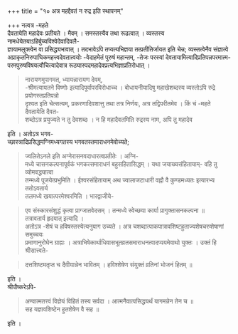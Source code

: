 +++
title = "१० अत्र महद्दैवतं न रुद्र इति स्थापनम्"

+++
नत्वत्र -महते  
दैवतायेति महादेवः प्रतीयते । मैवम् । समस्तस्यैव तथा रूढत्वात् । व्यस्तस्य नामधेयेतयाऽहिर्बुच्यविश्वेदेवादिवलै-  
ज्ञायामलुक्त्वेन वा प्रसिद्ध्यभावात् । तदभावेऽपि तप्यत्यभिज्ञया तत्प्रतीतिर्जायत इति चेन्न; व्यस्तत्वेनैव संज्ञात्वे  
अप्राकृतनिरुपाघिकमहत्त्वदेवतात्वयोः -वेदाहमेतं पुरुषं महान्तम्, -तेजः परस्यां देवतायामित्यादिप्रतिपन्नपरमात्म-  
परमपुरुषविषयत्वौचित्यादेवात्र रूठ्यास्पदमहादेवप्रत्यभिज्ञाप्रतिरोधात् । 
> नारायणमुपागमत्, 
> ध्यायन्नारायण देवम्,  
-श्रीमत्यायतने विष्णोः इत्यादिपूर्वापरविरोधाच्च । बोधायनीयादिषु महाखेशब्दस्य व्यस्तोऽपि रुद्रे प्रयोगस्तप्रतिपन्नो  
दृश्यत इति चेत्सत्यम्, प्रकरणादिवशात्तु तथा तत्र निर्णयः, अत्र तद्विपरीतमेव । किं चं -महते दैवतायेति दैवत-  
शब्दोऽत्र प्रयुज्यते न तु देवशब्दः । न हि महादैवतमिति रुद्रस्य नाम, अपि तु महादेव

इति । अतोऽत्र भगव-  
च्छास्त्रादिप्रसिद्धमग्निमध्यगतस्य भगवतस्तमाराधनमेवोच्यते; 
> ज्वलितेऽनले इति अग्नेरासनवदाधारत्वप्रतीतेः । अग्नि-  
मध्ये चासनकल्पनापूर्वकं भगकत्समाराधनं बहुसहितासिद्धम् । यथा जयाख्यसंहितायाम्-
> वहि तु व्योमवद्ध्यात्वा  
तन्मध्ये पूजयेत्प्रभुमिति । ईश्वरसंहितायाम् 
> अथ ज्वालाजटाधारी वह्नौ वै कुण्डमध्यतः इत्यारभ्य 
> ततोऽवतार्य  
तलमध्ये खयात्परमेश्वरमिति । भारद्वाजीये-  

> एव संस्कारसंशुद्धं कृत्वा प्राग्जातवेदसम् । तन्मध्ये स्वेच्छया कार्या प्रागुक्तासनकल्पना ॥  
तत्रावतार्य हृदयात् इत्यादि ।  
अतोऽत्र -शेषं च हविषस्तस्येत्यनुयाग उच्यते । अत्र चशब्दात्पाकपात्रावशिष्टहुताज्यशेषचरुशेषाणां समुच्चयः  
प्रमाणानुरोघेन ग्राह्यः । अत्राभिषेकार्थाधिवासभूतव्रतसमाराधनत्वादप्ययमेवाथो युक्तः । उक्तं हि श्रीसात्त्वते-  

> दत्तशिष्टमतृप्त च दैवीयान्नेन भावितम् । हविश्शेषेण संयुक्तं व्रतिनां भोजनं हितम् ॥

इति ।  
श्रीपौष्करेऽपि-
> अण्वात्मतत्त्वं विज्ञेयं विहितं तस्य सर्वदा । आत्मनैवात्पसिद्ध्यर्थं यागमन्नेन तेन च ॥  
सह यज्ञावशिष्टेन हुतशेषेण वै सह ॥

इति ।